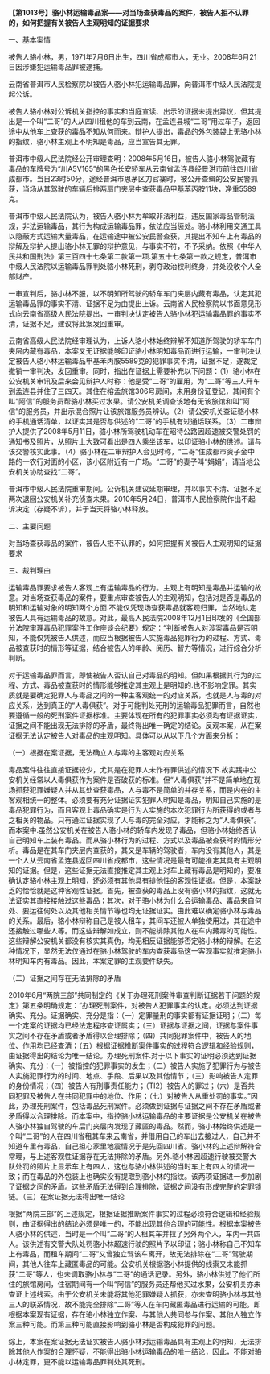 **【第1013号】骆小林运输毒品案——对当场查获毒品的案件，被告人拒不认罪的，如何把握有关被告人主观明知的证据要求**

一、基本案情

被告人骆小林，男，1971年7月6日出生，四川省成都市人，无业。2008年6月21日因涉嫌犯运输毒品罪被逮捕。

云南省普洱市人民检察院以被告人骆小林犯运输毒品罪，向普洱市中级人民法院提起公诉。

被告人骆小林对公诉机关指控的事实和当庭宣读、出示的证据未提出异议，但其提出是一个叫“二哥”的人从四川租他的车到云南，在孟连县城“二哥”用过车子，返回途中从他车上查获的毒品不知从何而来。辩护人提出，毒品的外包装袋上无骆小林的指纹，骆小林主观上不明知是毒品，应当宣告其无罪。

普洱市中级人民法院经公开审理查明：2008年5月16日，被告人骆小林驾驶藏有毒品的车牌号为“川A5V165”的黑色长安轿车从云南省孟连县经景洪市前往四川省成都市。当日23时50分，途经普洱市思茅区刀官寨时，被公开查缉的公安民警抓获，当场从其驾驶的车辆后排两扇门夹层中查获毒品甲基苯丙胺11块，净重5589克。

普洱市中级人民法院认为，被告人骆小林为牟取非法利益，违反国家毒品管制法规，非法运输毒品，其行为构成运输毒品罪，依法应当惩处。骆小林利用交通工具以隐蔽方式运输大量毒品，在运输途中被公安民警查获，其提出不知车上有毒品的辩解及辩护人提出骆小林无罪的辩护意见，与事实不符，不予采纳。依照《中华人民共和国刑法》第三百四十七条第二款第一项.第五十七条第一款之规定，普洱市中级人民法院以运输毒品罪判处骆小林死刑，剥夺政治权利终身，并处没收个人全部财产。

一审宣判后，骆小林不服，以不明知所驾驶的轿车车门夹层内藏有毒品，认定其犯运输毒品罪的事实不清、证据不足为由提出上诉。云南省人民检察院以书面意见形式向云南省高级人民法院提出，一审判决认定被告人骆小林犯运输毒品罪的事实不清，证据不足，建议将此案发回重审。

云南省高级人民法院经审理认为，上诉人骆小林始终辩解不知道所驾驶的轿车车门夹层内藏有毒品，本案又无证据能够印证骆小林明知毒品而进行运输，一审判决认定被告人骆小林运输毒品甲基苯丙胺5589克的犯罪事实不清，证据不足，遂裁定撤销一审判决，发回重审。同时，指出在证据上需要补充以下问题：（1）骆小林在公安机关审讯及后来会见辩护人时称：他是受“二哥”的雇用，为“二哥”等三人开车到孟连县并住了三四天。其住在榕孟旅馆306号房间，未用身份证登记，其间有个叫“阿信”的服务员帮骆小林买过水果。请公安机关调查该地有无该旅馆和叫“阿信”的服务员，并出示混合照片让该旅馆服务员辨认。（2）请公安机关查证骆小林的手机通话清单，以证实其是否与供述的“二哥”的手机有过通话联系。（3）二审辩护人提供了2008年5月11日，骆小林所驾驶机动车在昭待公路因超速被交警处罚的通知书及照片，从照片上大致可看出是四人乘坐该车，以印证骆小林的供述。请与该交警核实此事。（4）骆小林在二审辩护人会见时称，“二哥”住成都市资子金中路的一农行对面的小区，该小区附近有一广场。“二哥”的妻子叫“娟娟”，请当地公安机关协助查找“二哥”。

普洱市中级人民法院重审期间。公诉机关建议延期审理，并以事实不清、证据不足两次退回公安机关补充侦查未果。2010年5月24日，普洱市人民检察院作出不起诉决定（存疑不诉），并于当天将骆小林释放。

二、主要问题

对当场查获毒品的案件，被告人拒不认罪的，如何把握有关被告人主观明知的证据要求

三、裁判理由

运输毒品罪要求被告人客观上有运输毒品的行为。主观上有明知是毒品并运输的故意。对当场查获毒品的案件，要重点审查被告人的主观明知，包括对是否是毒品的明知和运输对象的明知两个方面.不能仅凭现场查获毒品就客观归罪，当然地认定被告人具有运输毒品的故意。对此，最高人民法院2008年12月1日印发的《全国部分法院审理毒品犯罪案件工作座谈会纪要》规定：“判断被告人对涉案毒品是否明知，不能仅凭被告人供述，而应当根据被告人实施毒品犯罪行为的过程、方式、毒品被查获时的情形等证据，结合被告人的年龄、阅历、智力等情况，进行综合分析判断。

对于运输毒品罪而言，即使被告人否认自己对毒品的明知。但如果根据其行为的过程、方式、毒品被查获时的情形能够推定其主观上是明知的.也不影响定罪。其实质就是要确定犯罪人与毒品之间的一种主客观统一的对应关系，也就是人与毒的对应关系，达到真正的“人毒俱获”。对于可能判处死刑的运输毒品犯罪而言，自然也要遵循一般的死刑案件证据标准。主要体现在所有的犯罪事实必须均有证据证实，证据之间不能出现无法排除的矛盾，最终得出唯一确定的结论。反观本案，从在案证据无法认定被告人对毒品的主观明知。具体可以从以下几个方面来分析：

（一）根据在案证据，无法确立人与毒的主客观对应关系

毒品案件往往直接证据较少，尤其是在犯罪人未作有罪供述的情况下.故实践中公安机关经常以人毒俱获作为案件是否破获的标准。但“人毒俱获”并不是简单地在现场抓获犯罪嫌疑人并从其处查获毒品，人与毒不是简单的并存关系，而是内在的主客观相统一的整体。必须要有充分证据证实犯罪人明知是毒品，明知自己实施的是毒品犯罪行为，而且客观上毒品确实是行为人实施的本次犯罪行为所获得的或者与之相关的物品。只有通过证据实现了人与毒的完全对应，才能称之为“人毒俱获”。而本案中.虽然公安机关在被告人骆小林的轿车内发现了毒品，但骆小林始终否认自己明知车上装有毒品。而从骆小林行为的过程、方式以及毒品被查获时的情形分析。毒品是在其车门夹层内查获的，其又是车辆的驾驶者，车内没有其他人，其是一个人从云南省孟连县返回四川省成都市，这些情况是最有可能推定其具有主观明知的证据。但是，这些证据无法直接推定其主观上对车上藏有毒品是明知的，要准确认定骆小林主观上明知，还必须有其他具有排他性的客观性证据。但是，本案缺乏的恰恰就是这种客观性证据。首先，被查获的毒品上没有骆小林的指纹，这就无法证实其直接接触过这些毒品；其次，对于骆小林为什么会运输毒品、毒品来自何处、要运往何处以及其他相关情节等也均无证据证实。由此难以确定骆小林与毒品的关系。最后，骆小林辩称自己是被人租车，其间车还被人单独使用过，其在途中还接触过哪些人等。而这些辩解如成立，则不能排除其他人在车内藏毒的可能性。这些辩解公安机关都没有核实其真伪，均无相反证据能够否定骆小林的辩解。在这种情况下，显然无法仅通过在骆小林驾驶的车内查获毒品这一客观事实就推定骆小林明知车内有毒品。因此，本案定罪的主观要件缺失。

（二）证据之间存在无法排除的矛盾

2010年6月“两院三部”共同制定的《关于办理死刑案件审查判断证据若干问题的规定》第五条明确规定：“办理死刑案件，对被告人犯罪事实的认定。必须达到证据确实、充分。证据确实、充分是指：（一）定罪量刑的事实都有证据证明；（二）每一个定案的证据均已经法定程序查证属实；（三）证据与证据之间，证据与案件事实之间不存在矛盾或者矛盾得以合理排除；（四）共同犯罪案件中，被告人的地位、作用均已经查清；（五）根据证据推断案件事实的过程符合逻辑和经验规则，由证据得出的结论为唯一结论。办理死刑案件.对于以下事实的证明必须达到证据确实、充分：（一）被指控的犯罪事实的发生；（二）被告人实施了犯罪行为与被告人实施犯罪行为的时间、地点、手段、后果以及其他情节；（三）影响被告人定罪的身份情况；（四）被告人有刑事责任能力；（TI2）被告人的罪过；（六）是否共同犯罪及被告人在共同犯罪中的地位、作用；（七）对被告人从重处罚的事实。”因此，办理死刑案件，包括毒品死刑案件。必须做到证据与证据之间不存在矛盾或者矛盾得以合理排除。而本案中，指控骆小林运输毒品的主要证据是公安机关在被告人骆小林独自驾驶的车后门夹层内发现了藏匿的毒品。然而，骆小林始终供述是一个叫“二哥”的人在四川省租其车来云南省，并借用自己的车出去接过人，自己并不知道车里有毒品，自己担心家里地震情况于是先回四川省。骆小林的上述辩解符合常理，与上述客观性证据存在无法排除的矛盾。另外.骆小林因超速行驶被交警大队处罚的照片上显示车上有四人，这也与骆小林供述的当时车上有四人的情况一致；而在毒品的外包装上也确实没有提取到骆小林的指纹。该两项证据进一步加剧了证据之间的矛盾。这些矛盾无法得到合理排除，证据之间没有形成完整的定罪锁链。（三）在案证据无法得出唯一结论

根据“两院三部”的上述规定，根据证据推断案件事实的过程必须符合逻辑和经验规则，由证据得出的结论必须是唯一的，不能出现其他合理的可能性。根据本案被告人骆小林的供述，当时是一个叫“二哥”的人租其车并拉了另外两个人，车内一共四人。该供述有交警大队处罚骆小林超速行驶的照片予以印证；骆小林称自己不知车上有毒品，而租车期间“二哥”又曾独立驾该车离开，故无法排除在“二哥”驾驶期间，其他人往车上藏匿毒品的可能。公安机关根据骆小林提供的线索又未能抓获“二哥”等人，也未调取骆小林与“二哥”的通话记录。另外，骆小林供述了他们所住的旅馆房间，住宿期间有一个叫“阿信”的服务员还帮他买过水果，公安机关亦未查证上述线索。由于公安机关未能将其他犯罪嫌疑人抓获，亦未查明骆小林与其他三人的联系情况，故不能完全排除“二哥”等人在车内藏匿毒品进行运输的可能。即根据本案现有证据，存在骆小林独立作案、与其他人共同参与作案、其他人独立作案三种可能。而第三种可能直接影响到骆小林是否构成犯罪的问题。

综上，本案在案证据无法证实被告人骆小林对运输毒品具有主观上的明知，无法排除其他人作案的合理怀疑，不能得出骆小林运输毒品的唯一结论，因此，不能对骆小林定罪，更不能以运输毒品罪判处其死刑。
